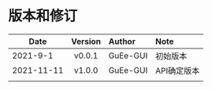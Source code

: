 # 版本和修订 #

| Date       | Version   |  Author    | Note  |
| --------   | :-----:   | :----      | :---- |
| 2021-9-1   | v0.0.1    | GuEe-GUI   | 初始版本 |
| 2021-11-11   | v1.0.0    | GuEe-GUI   | API确定版本 |
|            |           |            | |
